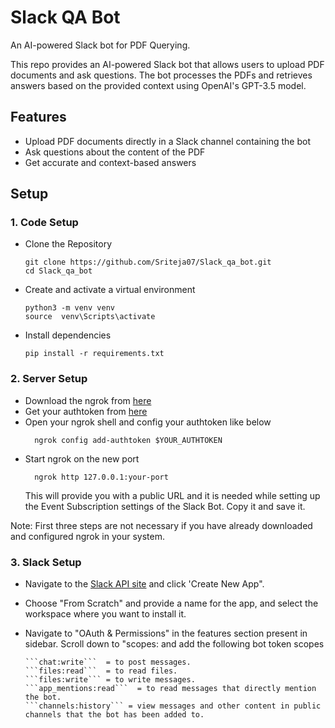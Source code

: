 # Slack QA Bot
An AI-powered Slack bot for PDF Querying.

This repo provides an AI-powered Slack bot that allows users to upload PDF documents and ask questions. The bot processes the PDFs and retrieves answers based on the provided context using OpenAI's GPT-3.5 model.

## Features

- Upload PDF documents directly in a Slack channel containing the bot
- Ask questions about the content of the PDF
- Get accurate and context-based answers

## Setup

### 1. Code Setup
- Clone the Repository
     
  ```shell script
  git clone https://github.com/Sriteja07/Slack_qa_bot.git
  cd Slack_qa_bot
  ```
  
- Create and activate a virtual environment
     
  ```shell script
  python3 -m venv venv
  source  venv\Scripts\activate
  ```
  
- Install dependencies
     
  ```shell script
  pip install -r requirements.txt
  ```

### 2. Server Setup
- Download the ngrok from [here](https://ngrok.com/download)
- Get your authtoken from [here](https://dashboard.ngrok.com/get-started/your-authtoken)
- Open your ngrok shell and config your authtoken like below
     ```shell script
       ngrok config add-authtoken $YOUR_AUTHTOKEN
     ```
- Start ngrok on the new port
     ```shell script
       ngrok http 127.0.0.1:your-port
     ```
     This will provide you with a public URL and it is needed while setting up the Event Subscription settings of the Slack Bot. Copy it and save it.

Note: First three steps are not necessary if you have already downloaded and configured ngrok in your system.

### 3. Slack Setup
- Navigate to the [Slack API site](https://api.slack.com/apps) and click 'Create New App".
- Choose "From Scratch" and provide a name for the app, and select the workspace where you want to install it.
- Navigate to "OAuth & Permissions" in the features section present in sidebar. Scroll down to "scopes: and add the following bot token scopes
  
      ```chat:write```  = to post messages.
      ```files:read```  = to read files.
      ```files:write``` = to write messages.
      ```app_mentions:read```  = to read messages that directly mention the bot.
      ```channels:history``` = view messages and other content in public channels that the bot has been added to.
  
     
  


